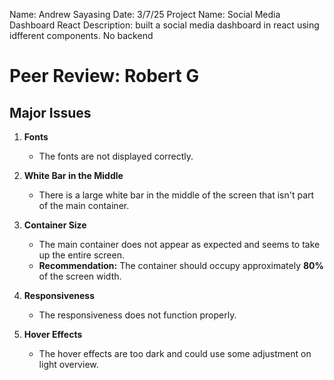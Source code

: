 Name: Andrew Sayasing
Date: 3/7/25
Project Name: Social Media Dashboard React
Description: built a social media dashboard in react using idfferent components. No backend
# Peer Review: Robert G

## Major Issues

1. **Fonts**
   - The fonts are not displayed correctly.

2. **White Bar in the Middle**
   - There is a large white bar in the middle of the screen that isn't part of the main container.

3. **Container Size**
   - The main container does not appear as expected and seems to take up the entire screen.
   - **Recommendation:** The container should occupy approximately **80%** of the screen width.

4. **Responsiveness**
   - The responsiveness does not function properly.

5. **Hover Effects**
   - The hover effects are too dark and could use some adjustment on light overview.
